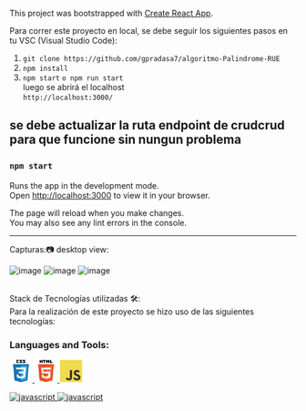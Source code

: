 
This project was bootstrapped with [Create React App](https://github.com/facebook/create-react-app).


Para correr este proyecto en local, se debe seguir los siguientes pasos en tu VSC (Visual Studio Code):
<ol>
<li><code>git clone https://github.com/gpradasa7/algoritmo-Palindrome-RUE</code></li>
<li><code>npm install</code></li>
<li><code>npm start</code> <code>o npm run start</code></li>
luego se abrirá el localhost
<br>
<code>http://localhost:3000/</code>
</ol>

## se debe actualizar la ruta endpoint de crudcrud para que funcione sin nungun problema

### `npm start`

Runs the app in the development mode.\
Open [http://localhost:3000](http://localhost:3000) to view it in your browser.

The page will reload when you make changes.\
You may also see any lint errors in the console.

<hr>
Capturas:📷 
desktop view:

![image](https://user-images.githubusercontent.com/101824921/184987754-67b8c36b-132d-4be6-b0c3-92dfc59717cd.png)
![image](https://user-images.githubusercontent.com/101824921/184987790-ff358b8b-b63b-4f71-bc1b-be0c78c2e442.png)
![image](https://user-images.githubusercontent.com/101824921/184987820-8c36782b-0d0d-4880-abc4-4c73f118224d.png)


<br>
Stack de Tecnologías utilizadas 🛠️:
<br>
Para la realización de este proyecto se hizo uso de las siguientes tecnologías:
<h3 align="left">Languages and Tools:</h3>
<p align="left"> <a href="https://www.w3schools.com/css/" target="_blank" rel="noreferrer"> <img src="https://raw.githubusercontent.com/devicons/devicon/master/icons/css3/css3-original-wordmark.svg" alt="css3" width="40" height="40"/> </a> <a href="https://www.w3.org/html/" target="_blank" rel="noreferrer"> <img src="https://raw.githubusercontent.com/devicons/devicon/master/icons/html5/html5-original-wordmark.svg" alt="html5" width="40" height="40"/> </a> <a href="https://developer.mozilla.org/en-US/docs/Web/JavaScript" target="_blank" rel="noreferrer"> <img src="https://raw.githubusercontent.com/devicons/devicon/master/icons/javascript/javascript-original.svg" alt="javascript" width="40" height="40"/> </a>  </p>
 <a href="https://getbootstrap.com/"> <img src="https://cdn.worldvectorlogo.com/logos/bootstrap-4.svg" alt="javascript" width="40" height="40"/> </a> 
  <a href="https://es.redux.js.org/"> <img src="https://cdn.worldvectorlogo.com/logos/redux.svg" alt="javascript" width="40" height="40"/> </a> 
 </p>
 
